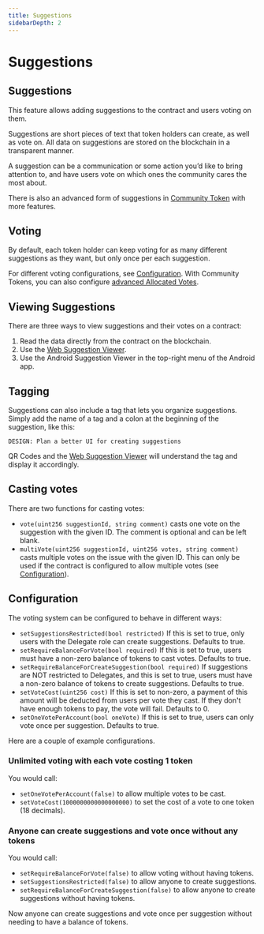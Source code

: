 ```yaml
---
title: Suggestions
sidebarDepth: 2
---
```


# Suggestions

## Suggestions

This feature allows adding suggestions to the contract and users voting on them.

Suggestions are short pieces of text that token holders can create, as well as 
vote on. All data on suggestions are stored on the blockchain in a transparent manner.

A suggestion can be a communication or some action you’d like to bring 
attention to, and have users vote on which ones the community cares the most about.

There is also an advanced form of suggestions in [Community Token](./community.md)
with more features.

## Voting

By default, each token holder can keep voting for as many different suggestions
as they want, but only once per each suggestion.

For different voting configurations, see [Configuration](#configuration). With
Community Tokens, you can also configure [advanced Allocated Votes](community.md).

## Viewing Suggestions

There are three ways to view suggestions and their votes on a contract:

1. Read the data directly from the contract on the blockchain.
2. Use the [Web Suggestion Viewer](https://qr.blockwell.ai/suggestions).
3. Use the Android Suggestion Viewer in the top-right menu of the Android app.

## Tagging

Suggestions can also include a tag that lets you organize suggestions. Simply
add the name of a tag and a colon at the beginning of the suggestion, like this:

```
DESIGN: Plan a better UI for creating suggestions
```

QR Codes and the [Web Suggestion Viewer](https://qr.blockwell.ai/suggestions)
will understand the tag and display it accordingly.

## Casting votes

There are two functions for casting votes:

- `vote(uint256 suggestionId, string comment)` casts one vote on the suggestion
  with the given ID. The comment is optional and can be left blank.
- `multiVote(uint256 suggestionId, uint256 votes, string comment)` casts multiple
  votes on the issue with the given ID. This can only be used if the contract is
  configured to allow multiple votes (see [Configuration](#configuration)).

## Configuration

The voting system can be configured to behave in different ways:

- `setSuggestionsRestricted(bool restricted)` If this is set to true, only
  users with the Delegate role can create suggestions. Defaults to true.
- `setRequireBalanceForVote(bool required)` If this is set to true, users must
  have a non-zero balance of tokens to cast votes. Defaults to true.
- `setRequireBalanceForCreateSuggestion(bool required)` If suggestions are NOT
  restricted to Delegates, and this is set to true, users must have a non-zero
  balance of tokens to create suggestions. Defaults to true.
- `setVoteCost(uint256 cost)` If this is set to non-zero, a payment of this
  amount will be deducted from users per vote they cast. If they don't have
  enough tokens to pay, the vote will fail. Defaults to 0.
- `setOneVotePerAccount(bool oneVote)` If this is set to true, users can only
  vote once per suggestion. Defaults to true.
  
Here are a couple of example configurations.

### Unlimited voting with each vote costing 1 token

You would call:

- `setOneVotePerAccount(false)` to allow multiple votes to be cast.
- `setVoteCost(1000000000000000000)` to set the cost of a vote to one token 
  (18 decimals).

### Anyone can create suggestions and vote once without any tokens

You would call:

- `setRequireBalanceForVote(false)` to allow voting without having tokens.
- `setSuggestionsRestricted(false)` to allow anyone to create suggestions.
- `setRequireBalanceForCreateSuggestion(false)` to allow anyone to create
  suggestions without having tokens.

Now anyone can create suggestions and vote once per suggestion without
needing to have a balance of tokens.
